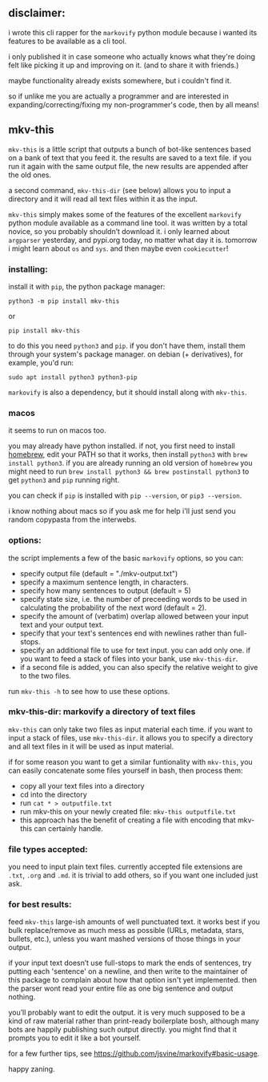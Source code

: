 
## disclaimer:

i wrote this cli rapper for the `markovify` python module because i wanted its features to be available as a cli tool.

i only published it in case someone who actually knows what they're doing felt like picking it up and improving on it. (and to share it with friends.)

maybe functionality already exists somewhere, but i couldn't find it.

so if unlike me you are actually a programmer and are interested in expanding/correcting/fixing my non-programmer's code, then by all means!

## mkv-this

`mkv-this` is a little script that outputs a bunch of bot-like sentences based on a bank of text that you feed it. the results are saved to a text file. if you run it again with the same output file, the new results are appended after the old ones.

a second command, `mkv-this-dir` (see below) allows you to input a directory and it will read all text files within it as the input.

`mkv-this` simply makes some of the features of the excellent `markovify` python module available as a command line tool. it was written by a total novice, so you probably shouldn’t download it. i only learned about `argparser` yesterday, and pypi.org today, no matter what day it is. tomorrow i might learn about `os` and `sys`. and then maybe even `cookiecutter`!

### installing:

install it with `pip`, the python package manager:

`python3 -m pip install mkv-this`

or

`pip install mkv-this`

to do this you need `python3` and `pip`. if you don't have them, install them through your system's package manager. on debian (+ derivatives), for example, you'd run:

`sudo apt install python3 python3-pip`

`markovify` is also a dependency, but it should install along with `mkv-this`.

### macos

it seems to run on macos too.

you may already have python installed. if not, you first need to install [homebrew](https://brew.sh/#install), edit your PATH so that it works, then install `python3` with `brew install python3`. if you are already running an old version of `homebrew` you might need to run `brew install python3 && brew postinstall python3` to get `python3` and `pip` running right.

you can check if `pip` is installed with `pip --version`, or `pip3 --version`.

i know nothing about macs so if you ask me for help i'll just send you random copypasta from the interwebs.

### options:

the script implements a few of the basic `markovify` options, so you can:

* specify output file (default = "./mkv-output.txt")
* specify a maximum sentence length, in characters.
* specify how many sentences to output (default = 5)
* specify state size, i.e. the number of preceeding words to be used in calculating the probability of the next word (default = 2).
* specify the amount of (verbatim) overlap allowed between your input text and your output text.
* specify that your text's sentences end with newlines rather than full-stops.
* specify an additional file to use for text input. you can add only one. if you want to feed a stack of files into your bank, use `mkv-this-dir`.
* if a second file is added, you can also specify the relative weight to give to the two files.

run `mkv-this -h` to see how to use these options.

### mkv-this-dir: markovify a directory of text files

`mkv-this` can only take two files as input material each time. if you want to input a stack of files, use `mkv-this-dir`. it allows you to specify a directory and all text files in it will be used as input material.

if for some reason you want to get a similar funtionality with `mkv-this`, you can easily concatenate some files yourself in bash, then process them:

* copy all your text files into a directory
* cd into the directory
* run `cat * > outputfile.txt`
* run mkv-this on your newly created file: `mkv-this outputfile.txt`
* this approach has the benefit of creating a file with encoding that mkv-this can certainly handle.

### file types accepted:

you need to input plain text files. currently accepted file extensions are `.txt`, `.org` and `.md`. it is trivial to add others, so if you want one included just ask.

### for best results:

feed `mkv-this` large-ish amounts of well punctuated text. it works best if you bulk replace/remove as much mess as possible (URLs, metadata, stars, bullets, etc.), unless you want mashed versions of those things in your output.

if your input text doesn’t use full-stops to mark the ends of sentences, try putting each 'sentence' on a newline, and then write to the maintainer of this package to complain about how that option isn't yet implemented. then the parser wont read your entire file as one big sentence and output nothing.

you’ll probably want to edit the output. it is very much supposed to be a kind of raw material rather than print-ready boilerplate bosh, although many bots are happily publishing such output directly. you might find that it prompts you to edit it like a bot yourself.

for a few further tips, see https://github.com/jsvine/markovify#basic-usage.

happy zaning.
